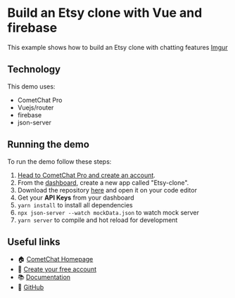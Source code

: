 # Build an Etsy clone with Vue and firebase

This example shows how to build an Etsy clone with chatting features
[Imgur](https://i.imgur.com/qloHQUU.png)
## Technology
This demo uses:
* CometChat Pro
* Vuejs/router
* firebase
* json-server

## Running the demo
To run the demo follow these steps:
1. [Head to CometChat Pro and create an account](https://www.cometchat.com).
2. From the [dashboard](https://app.cometchat.com), create a new app called "Etsy-clone".
4. Download the repository [here](https://github.com/uma-victor1/Etsy-clone-) and open it on your code editor
3. Get your **API Keys** from your dashboard
4. `yarn install` to install all dependencies
5. `npx json-server --watch mockData.json` to watch mock server
6. `yarn server` to compile and hot reload for development


## Useful links

- 🏠 [CometChat Homepage](https://www.cometchat.com)
- 🚀 [Create your free account](https://app.cometchat.com/signup)
- 📚 [Documentation](https://prodocs.cometchat.com)
- 👾 [GitHub](https://www.github.com/cometchat-pro)

